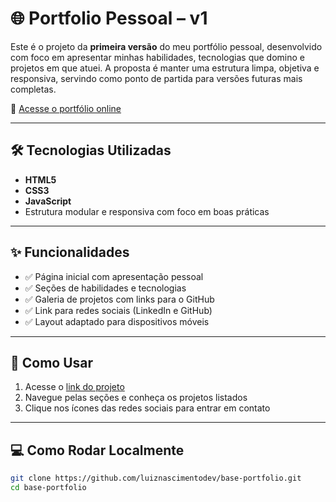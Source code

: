# 🌐 Portfolio Pessoal – v1

Este é o projeto da **primeira versão** do meu portfólio pessoal, desenvolvido com foco em apresentar minhas habilidades, tecnologias que domino e projetos em que atuei. A proposta é manter uma estrutura limpa, objetiva e responsiva, servindo como ponto de partida para versões futuras mais completas.

🔗 [Acesse o portfólio online](https://luiznascimentodev.github.io/base-portfolio/)


---

## 🛠 Tecnologias Utilizadas

- **HTML5**
- **CSS3**
- **JavaScript**
- Estrutura modular e responsiva com foco em boas práticas

---

## ✨ Funcionalidades

- ✅ Página inicial com apresentação pessoal  
- ✅ Seções de habilidades e tecnologias  
- ✅ Galeria de projetos com links para o GitHub  
- ✅ Link para redes sociais (LinkedIn e GitHub)  
- ✅ Layout adaptado para dispositivos móveis  

---

## 🚀 Como Usar

1. Acesse o [link do projeto](https://luiznascimentodev.github.io/base-portfolio/)  
2. Navegue pelas seções e conheça os projetos listados  
3. Clique nos ícones das redes sociais para entrar em contato

---

## 💻 Como Rodar Localmente

```bash
git clone https://github.com/luiznascimentodev/base-portfolio.git
cd base-portfolio

